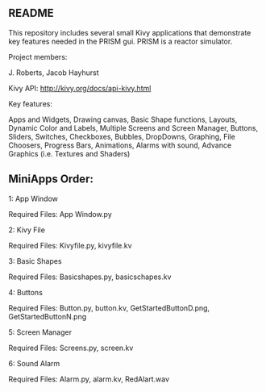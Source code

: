 README
------

This repository includes several small Kivy applications that 
demonstrate key features needed in the PRISM gui.  PRISM is a 
reactor simulator.

Project members:

J. Roberts,
Jacob Hayhurst

Kivy API: http://kivy.org/docs/api-kivy.html

Key features:

Apps and Widgets,
Drawing canvas,
Basic Shape functions,
Layouts,
Dynamic Color and Labels,
Multiple Screens and Screen Manager,
Buttons,
Sliders,
Switches,
Checkboxes,
Bubbles,
DropDowns,
Graphing,
File Choosers,
Progress Bars,
Animations,
Alarms with sound,
Advance Graphics (i.e. Textures and Shaders)

MiniApps Order:
------------------------
1: App Window

Required Files: App Window.py

2: Kivy File

Required Files: Kivyfile.py, kivyfile.kv

3: Basic Shapes

Required Files: Basicshapes.py, basicschapes.kv

4: Buttons

Required Files: Button.py, button.kv, GetStartedButtonD.png, GetStartedButtonN.png

5: Screen Manager

Required Files: Screens.py, screen.kv

6: Sound Alarm

Required Files: Alarm.py, alarm.kv, RedAlart.wav
